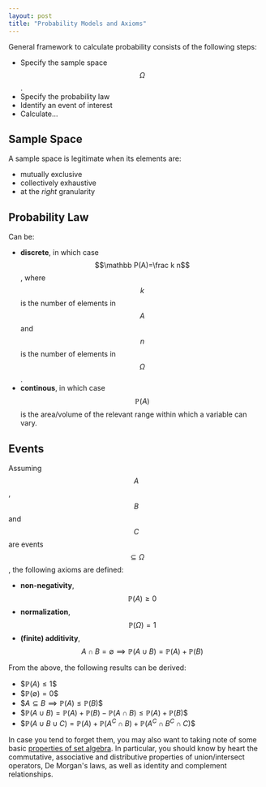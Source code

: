 ```yaml
---
layout: post
title: "Probability Models and Axioms"
---
```


General framework to calculate probability consists of the following steps:

- Specify the sample space $$\Omega$$.
- Specify the probability law
- Identify an event of interest
- Calculate...

## Sample Space

A sample space is legitimate when its elements are:
- mutually exclusive
- collectively exhaustive
- at the *right* granularity

## Probability Law

Can be:

- **discrete**, in which case $$\mathbb P(A)=\frac k n$$, where $$k$$ is the number of elements in $$A$$ and $$n$$ is the number of elements in $$\Omega$$.
- **continous**, in which case $$\mathbb P(A)$$ is the area/volume of the relevant range within which a variable can vary.

## Events

 Assuming $$A$$, $$B$$ and $$C$$ are events $$\subseteq\Omega$$, the following axioms are defined:

- **non-negativity**, $$\mathbb P(A)\geq 0$$
- **normalization**, $$\mathbb P(\Omega)=1$$
- **(finite) additivity**, $$A\cap B=\emptyset\implies\mathbb P(A\cup B)=\mathbb P(A)+\mathbb P(B)$$

From the above, the following results can be derived:

- \$$\mathbb P(A)\leq 1$$
- \$$\mathbb P(\emptyset)=0$$
- \$$A\subseteq B\implies \mathbb P(A)\leq\mathbb P(B)$$
- \$$\mathbb P(A\cup B)=\mathbb P(A)+\mathbb P(B)-\mathbb P(A\cap B)\leq\mathbb P(A)+\mathbb P(B)$$
- \$$\mathbb P(A\cup B\cup C)=\mathbb P(A)+\mathbb P(A^C\cap B)+\mathbb P(A^C\cap B^C\cap C)$$

In case you tend to forget them, you may also want to taking note of some basic [properties of set algebra](https://en.wikipedia.org/wiki/Algebra_of_sets). In particular, you should know by heart the commutative, associative and distributive properties of union/intersect operators, De Morgan's laws, as well as identity and complement relationships.

